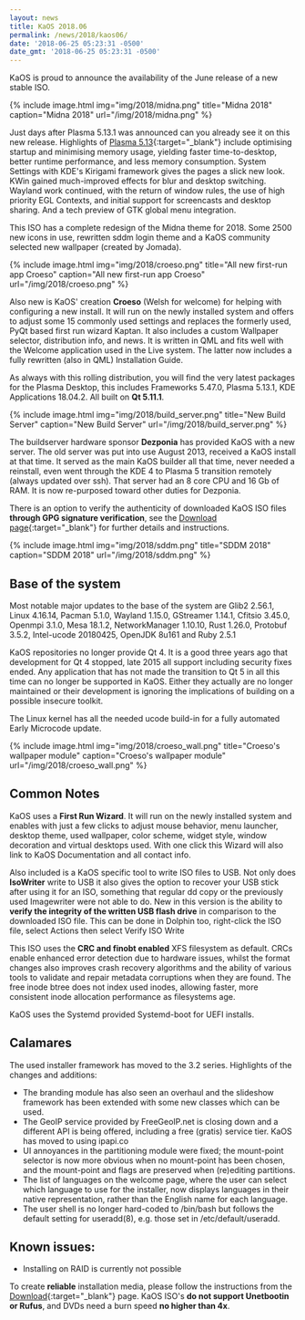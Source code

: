 ```yaml
---
layout: news
title: KaOS 2018.06
permalink: /news/2018/kaos06/
date: '2018-06-25 05:23:31 -0500'
date_gmt: '2018-06-25 05:23:31 -0500'
---
```

KaOS is proud to announce the availability of the June release of a new stable ISO.

{% include image.html
            img="img/2018/midna.png"
            title="Midna 2018"
            caption="Midna 2018"
            url="/img/2018/midna.png" %}

Just days after Plasma 5.13.1 was announced can you already see it on this new release. Highlights of [Plasma 5.13](https://www.kde.org/announcements/plasma-5.13.0.php){:target="_blank"} include optimising startup and minimising memory usage, yielding faster time-to-desktop, better runtime performance, and less memory consumption. System Settings with KDE's Kirigami framework gives the pages a slick new look. KWin gained much-improved effects for blur and desktop switching. Wayland work continued, with the return of window rules, the use of high priority EGL Contexts, and initial support for screencasts and desktop sharing. And a tech preview of GTK global menu integration.

This ISO has a complete redesign of the Midna theme for 2018. Some 2500 new icons in use, rewritten sddm login theme and a KaOS community selected new wallpaper (created by Jomada).

{% include image.html
            img="img/2018/croeso.png"
            title="All new first-run app Croeso"
            caption="All new first-run app Croeso"
            url="/img/2018/croeso.png" %}

Also new is KaOS' creation <strong>Croeso</strong> (Welsh for welcome) for helping with configuring a new install. It will run on the newly installed system and offers to adjust some 15 commonly used settings and replaces the formerly used, PyQt based first run wizard Kaptan. It also includes a custom Wallpaper selector, distribution info, and news. It is written in QML and fits well with the Welcome application used in the Live system. The latter now includes a fully rewritten (also in QML) Installation Guide.

As always with this rolling distribution, you will find the very latest packages for the Plasma Desktop, this includes Frameworks 5.47.0, Plasma 5.13.1, KDE Applications 18.04.2. All built on **Qt 5.11.1**.

{% include image.html
            img="img/2018/build_server.png"
            title="New Build Server"
            caption="New Build Server"
            url="/img/2018/build_server.png" %}

The buildserver hardware sponsor <strong>Dezponia</strong> has provided KaOS with a new server.
The old server was put into use August 2013, received a KaOS install at that time. It served as the main KaOS builder all that time, never needed a reinstall, even went through the KDE 4 to Plasma 5 transition remotely (always updated over ssh). That server had an 8 core CPU and 16 Gb of RAM. It is now re-purposed toward other duties for Dezponia.

There is an option to verify the authenticity of downloaded KaOS ISO files **through GPG signature verification**, see the [Download page](https://kaosx.us/pages/download/#authenticity-check){:target="_blank"} for further details and instructions.

{% include image.html
            img="img/2018/sddm.png"
            title="SDDM 2018"
            caption="SDDM 2018"
            url="/img/2018/sddm.png" %}

## Base of the system
Most notable major updates to the base of the system are Glib2 2.56.1, Linux 4.16.14, Pacman 5.1.0, Wayland 1.15.0, GStreamer 1.14.1, Cfitsio 3.45.0, Openmpi 3.1.0, Mesa 18.1.2, NetworkManager 1.10.10, Rust 1.26.0, Protobuf 3.5.2, Intel-ucode 20180425, OpenJDK 8u161 and Ruby 2.5.1

KaOS repositories no longer provide Qt 4. It is a good three years ago that development for Qt 4 stopped, late 2015 all support including security fixes ended. Any application that has not made the transition to Qt 5 in all this time can no longer be supported in KaOS. Either they actually are no longer maintained or their development is ignoring the implications of building on a possible insecure toolkit.

The Linux kernel has all the needed ucode build-in for a fully automated Early Microcode update. 

{% include image.html
            img="img/2018/croeso_wall.png"
            title="Croeso's wallpaper module"
            caption="Croeso's wallpaper module"
            url="/img/2018/croeso_wall.png" %}

## Common Notes
KaOS uses a **First Run Wizard**. It will run on the newly installed system and enables with just a few clicks to adjust mouse behavior, menu launcher, desktop theme, used wallpaper, color scheme, widget style, window decoration and virtual desktops used. With one click this Wizard will also link to KaOS Documentation and all contact info.

Also included is a KaOS specific tool to write ISO files to USB. Not only does **IsoWriter** write to USB it also gives the option to recover your USB stick after using it for an ISO, something that regular dd copy or the previously used Imagewriter were not able to do.  New in this version is the ability to **verify the integrity of the written USB flash drive** in comparison to the downloaded ISO file.  This can be done in Dolphin too, right-click the ISO file, select Actions then select Verify ISO Write 

This ISO uses the **CRC and finobt enabled** XFS filesystem as default. CRCs enable enhanced error detection due to hardware issues, whilst the format changes also improves crash recovery algorithms and the ability of various tools to validate and repair metadata corruptions when they are found. The free inode btree does not index used inodes, allowing faster, more consistent inode allocation performance as filesystems age.

KaOS uses the Systemd provided Systemd-boot for UEFI installs.

## Calamares
The used installer framework has moved to the 3.2 series. Highlights of the changes and additions:

* The branding module has also seen an overhaul and the slideshow framework has been extended with some new classes which can be used.
* The GeoIP service provided by FreeGeoIP.net is closing down and a different API is being offered, including a free (gratis) service tier. KaOS has moved to using ipapi.co
* UI annoyances in the partitioning module were fixed; the mount-point selector is now more obvious when no mount-point has been chosen, and the mount-point and flags are preserved when (re)editing partitions.
* The list of languages on the welcome page, where the user can select which language to use for the installer, now displays languages in their native representation, rather than the English name for each language.
* The user shell is no longer hard-coded to /bin/bash but follows the default setting for useradd(8), e.g. those set in /etc/default/useradd.

## Known issues:
* Installing on RAID is currently not possible

To create **reliable** installation media, please follow the instructions from the [Download](http://kaosx.us/download/){:target="_blank"} page. KaOS ISO's **do not support Unetbootin or Rufus**, and DVDs need a burn speed **no higher than 4x**.
